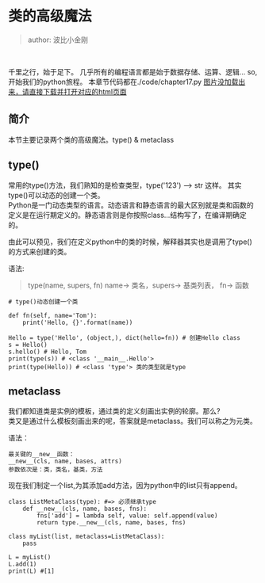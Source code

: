 # 类的高级魔法
>author: 波比小金刚

<br/>

千里之行，始于足下。
几乎所有的编程语言都是始于数据存储、运算、逻辑...
so, 开始我们的python旅程。
本章节代码都在./code/chapter17.py
<a href="#">图片没加载出来，请直接下载并打开对应的html页面</a>

## 简介

本节主要记录两个类的高级魔法。type() & metaclass

## type()

常用的type()方法，我们熟知的是检查类型，type('123') --> str 这样。
其实type()可以动态的创建一个类。<br/>
Python是一门动态类型的语言。动态语言和静态语言的最大区别就是类和函数的定义是在运行期定义的。静态语言则是你按照class...结构写了，在编译期确定的。<br/>

由此可以预见，我们在定义python中的类的时候，解释器其实也是调用了type()的方式来创建的类。

语法:

>type(name, supers, fn) name-> 类名，supers-> 基类列表， fn-> 函数

```
# type()动态创建一个类

def fn(self, name='Tom'):
    print('Hello, {}'.format(name))

Hello = type('Hello', (object,), dict(hello=fn)) # 创建Hello class
s = Hello()
s.hello() # Hello, Tom
print(type(s)) # <class '__main__.Hello'> 
print(type(Hello)) # <class 'type'> 类的类型就是type

```



## metaclass

我们都知道类是实例的模板，通过类的定义刻画出实例的轮廓。那么?<br/>
类又是通过什么模板刻画出来的呢，答案就是metaclass。我们可以称之为元类。

语法：
```
最关键的__new__函数：
__new__(cls, name, bases, attrs)
参数依次是：类，类名，基类，方法
```

现在我们制定一个list,为其添加add方法，因为python中的list只有append。

```
class ListMetaClass(type): #=> 必须继承type
    def __new__(cls, name, bases, fns):
        fns['add'] = lambda self, value: self.append(value)
        return type.__new__(cls, name, bases, fns)

class myList(list, metaclass=ListMetaClass):
    pass

L = myList()
L.add(1)
print(L) #[1]
```